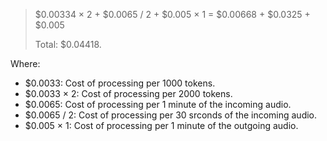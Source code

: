 > $0.00334 × 2 + $0.0065 / 2 + $0.005 × 1 = $0.00668 + $0.0325 + $0.005
>
> Total: $0.04418.

Where:

* $0.0033: Cost of processing per 1000 tokens.
* $0.0033 × 2: Cost of processing per 2000 tokens.
* $0.0065: Cost of processing per 1 minute of the incoming audio.
* $0.0065 / 2: Cost of processing per 30 srconds of the incoming audio.
* $0.005 × 1: Cost of processing per 1 minute of the outgoing audio.